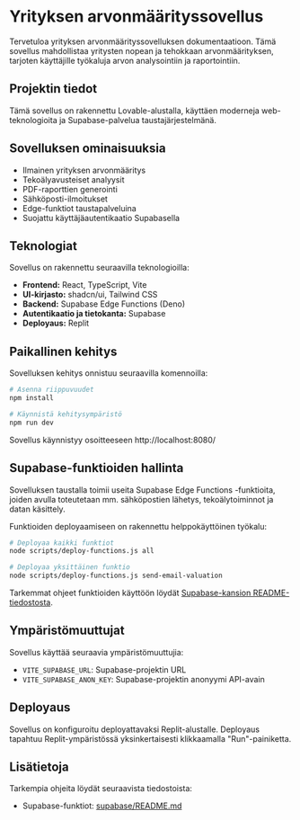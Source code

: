 
# Yrityksen arvonmäärityssovellus

Tervetuloa yrityksen arvonmäärityssovelluksen dokumentaatioon. Tämä sovellus mahdollistaa yritysten nopean ja tehokkaan arvonmäärityksen, tarjoten käyttäjille työkaluja arvon analysointiin ja raportointiin.

## Projektin tiedot

Tämä sovellus on rakennettu Lovable-alustalla, käyttäen moderneja web-teknologioita ja Supabase-palvelua taustajärjestelmänä.

## Sovelluksen ominaisuuksia

- Ilmainen yrityksen arvonmääritys
- Tekoälyavusteiset analyysit
- PDF-raporttien generointi
- Sähköposti-ilmoitukset
- Edge-funktiot taustapalveluina
- Suojattu käyttäjäautentikaatio Supabasella

## Teknologiat

Sovellus on rakennettu seuraavilla teknologioilla:

- **Frontend:** React, TypeScript, Vite
- **UI-kirjasto:** shadcn/ui, Tailwind CSS
- **Backend:** Supabase Edge Functions (Deno)
- **Autentikaatio ja tietokanta:** Supabase
- **Deployaus:** Replit

## Paikallinen kehitys

Sovelluksen kehitys onnistuu seuraavilla komennoilla:

```sh
# Asenna riippuvuudet
npm install

# Käynnistä kehitysympäristö
npm run dev
```

Sovellus käynnistyy osoitteeseen http://localhost:8080/

## Supabase-funktioiden hallinta

Sovelluksen taustalla toimii useita Supabase Edge Functions -funktioita, joiden avulla toteutetaan mm. sähköpostien lähetys, tekoälytoiminnot ja datan käsittely.

Funktioiden deployaamiseen on rakennettu helppokäyttöinen työkalu:

```sh
# Deployaa kaikki funktiot
node scripts/deploy-functions.js all

# Deployaa yksittäinen funktio
node scripts/deploy-functions.js send-email-valuation
```

Tarkemmat ohjeet funktioiden käyttöön löydät [Supabase-kansion README-tiedostosta](./supabase/README.md).

## Ympäristömuuttujat

Sovellus käyttää seuraavia ympäristömuuttujia:

- `VITE_SUPABASE_URL`: Supabase-projektin URL
- `VITE_SUPABASE_ANON_KEY`: Supabase-projektin anonyymi API-avain

## Deployaus

Sovellus on konfiguroitu deployattavaksi Replit-alustalle. Deployaus tapahtuu Replit-ympäristössä yksinkertaisesti klikkaamalla "Run"-painiketta.

## Lisätietoja

Tarkempia ohjeita löydät seuraavista tiedostoista:
- Supabase-funktiot: [supabase/README.md](./supabase/README.md)
